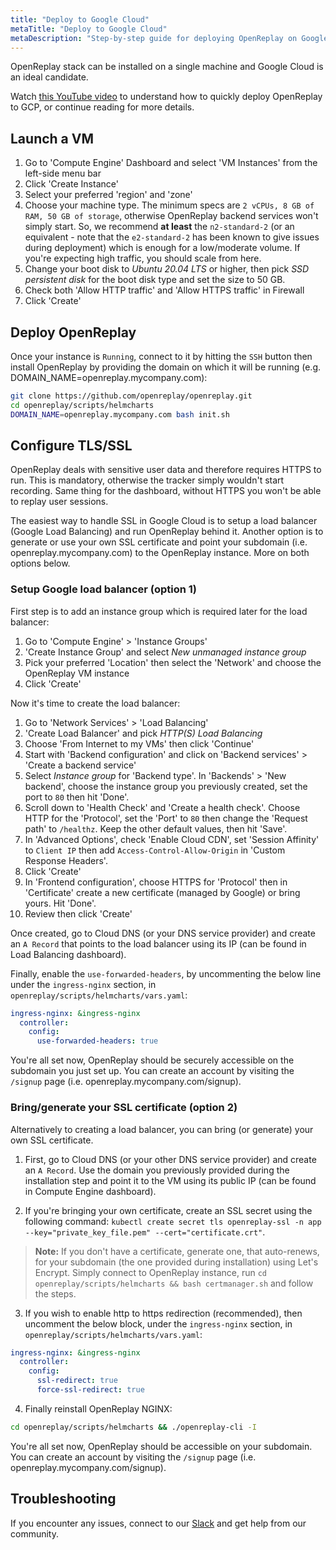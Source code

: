 ```yaml
---
title: "Deploy to Google Cloud"
metaTitle: "Deploy to Google Cloud"
metaDescription: "Step-by-step guide for deploying OpenReplay on Google Cloud."
---
```


OpenReplay stack can be installed on a single machine and Google Cloud is an ideal candidate. 

Watch [this YouTube video](https://youtu.be/t31fj-0t3Dw) to understand how to quickly deploy OpenReplay to GCP, or continue reading for more details.

## Launch a VM

1. Go to 'Compute Engine' Dashboard and select 'VM Instances' from the left-side menu bar
2. Click 'Create Instance'
3. Select your preferred 'region' and 'zone'
4. Choose your machine type. The minimum specs are `2 vCPUs, 8 GB of RAM, 50 GB of storage`, otherwise OpenReplay backend services won't simply start. So, we recommend **at least** the `n2-standard-2` (or an equivalent - note that the `e2-standard-2` has been known to give issues during deployment) which is enough for a low/moderate volume. If you're expecting high traffic, you should scale from here.
5. Change your boot disk to *Ubuntu 20.04 LTS* or higher, then pick *SSD persistent disk* for the boot disk type and set the size to 50 GB.
6. Check both 'Allow HTTP traffic' and 'Allow HTTPS traffic' in Firewall
7. Click 'Create'

## Deploy OpenReplay

Once your instance is `Running`, connect to it by hitting the `SSH` button then install OpenReplay by providing the domain on which it will be running (e.g. DOMAIN_NAME=openreplay.mycompany.com):

```bash
git clone https://github.com/openreplay/openreplay.git
cd openreplay/scripts/helmcharts
DOMAIN_NAME=openreplay.mycompany.com bash init.sh
```

## Configure TLS/SSL

OpenReplay deals with sensitive user data and therefore requires HTTPS to run. This is mandatory, otherwise the tracker simply wouldn't start recording. Same thing for the dashboard, without HTTPS you won't be able to replay user sessions.

The easiest way to handle SSL in Google Cloud is to setup a load balancer (Google Load Balancing) and run OpenReplay behind it. Another option is to generate or use your own SSL certificate and point your subdomain (i.e. openreplay.mycompany.com) to the OpenReplay instance. More on both options below.

### Setup Google load balancer (option 1)

First step is to add an instance group which is required later for the load balancer:

1. Go to 'Compute Engine' > 'Instance Groups'
2. 'Create Instance Group' and select *New unmanaged instance group*
3. Pick your preferred 'Location' then select the 'Network' and choose the OpenReplay VM instance
4. Click 'Create'

Now it's time to create the load balancer:

1. Go to 'Network Services' > 'Load Balancing'
2. 'Create Load Balancer' and pick *HTTP(S) Load Balancing*
3. Choose 'From Internet to my VMs' then click 'Continue'
4. Start with 'Backend configuration' and click on 'Backend services' > 'Create a backend service'
5. Select *Instance group* for 'Backend type'. In 'Backends' > 'New backend', choose the instance group you previously created, set the port to `80` then hit 'Done'.
6. Scroll down to 'Health Check' and 'Create a health check'. Choose HTTP for the 'Protocol', set the 'Port' to `80` then change the 'Request path' to `/healthz`. Keep the other default values, then hit 'Save'.
7. In 'Advanced Options', check 'Enable Cloud CDN', set 'Session Affinity' to `Client IP` then add `Access-Control-Allow-Origin` in 'Custom Response Headers'.
8. Click 'Create'
9.  In 'Frontend configuration', choose HTTPS for 'Protocol' then in 'Certificate' create a new certificate (managed by Google) or bring yours. Hit 'Done'.
10. Review then click 'Create'

Once created, go to Cloud DNS (or your DNS service provider) and create an `A Record` that points to the load balancer using its IP (can be found in Load Balancing dashboard).

Finally, enable the `use-forwarded-headers`, by uncommenting the below line under the `ingress-nginx` section, in `openreplay/scripts/helmcharts/vars.yaml`:
   
```yaml
ingress-nginx: &ingress-nginx
  controller:
    config:
      use-forwarded-headers: true
```

You're all set now, OpenReplay should be securely accessible on the subdomain you just set up. You can create an account by visiting the `/signup` page (i.e. openreplay.mycompany.com/signup).

### Bring/generate your SSL certificate (option 2)

Alternatively to creating a load balancer, you can bring (or generate) your own SSL certificate.

1. First, go to Cloud DNS (or your other DNS service provider) and create an `A Record`. Use the domain you previously provided during the installation step and point it to the VM using its public IP (can be found in Compute Engine dashboard).

2. If you're bringing your own certificate, create an SSL secret using the following command: `kubectl create secret tls openreplay-ssl -n app --key="private_key_file.pem" --cert="certificate.crt"`.

> **Note:** If you don't have a certificate, generate one, that auto-renews, for your subdomain (the one provided during installation) using Let's Encrypt. Simply connect to OpenReplay instance, run `cd openreplay/scripts/helmcharts && bash certmanager.sh` and follow the steps.

3. If you wish to enable http to https redirection (recommended), then uncomment the below block, under the `ingress-nginx` section, in `openreplay/scripts/helmcharts/vars.yaml`:
   
```yaml
ingress-nginx: &ingress-nginx
  controller:
    config:
      ssl-redirect: true
      force-ssl-redirect: true
```

4. Finally reinstall OpenReplay NGINX:

```bash
cd openreplay/scripts/helmcharts && ./openreplay-cli -I
```

You're all set now, OpenReplay should be accessible on your subdomain. You can create an account by visiting the `/signup` page (i.e. openreplay.mycompany.com/signup).

## Troubleshooting

If you encounter any issues, connect to our [Slack](https://slack.openreplay.com) and get help from our community.
